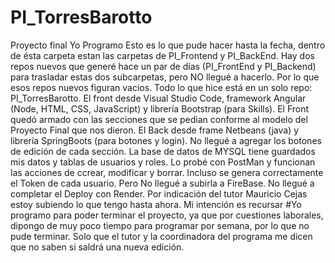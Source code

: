 # PI_TorresBarotto
Proyecto final Yo Programo 
Esto es lo que pude hacer hasta la fecha, dentro de ésta carpeta estan las carpetas de PI_Frontend y PI_BackEnd.
Hay dos repos nuevos que generé hace un par de días (PI_FrontEnd y PI_Backend) para trasladar estas dos subcarpetas, pero NO llegué a hacerlo. 
Por lo que esos repos nuevos figuran vacios.
Todo lo que hice está en un solo repo: PI_TorresBarotto.
El front desde Visual Studio Code, framework Angular (Node, HTML, CSS, JavaScript) y librería Bootstrap (para Skills).
El Front quedó armado con las secciones que se pedian conforme al modelo del Proyecto Final que nos dieron.
El Back desde frame Netbeans (java) y librería SpringBoots (para botones y login).
No llegué a agregar los botones de edición de cada sección.
La base de datos de MYSQL tiene guardados mis datos y tablas de usuarios y roles. 
Lo probé con PostMan y funcionan las acciones de ccrear, modificar y borrar. Incluso se genera correctamente el Token de cada usuario.
Pero No llegué a subirla a FireBase.
No llegué a completar el Deploy con Render.
Por indicación del tutor Mauricio Cejas estoy subiendo lo que tengo hasta ahora.
Mi intención es recursar #Yo programo para poder terminar el proyecto, ya que por cuestiones laborales, dipongo de muy poco tiempo para programar por semana, por lo que no pude terminar.
Solo que el tutor y la coordinadora del programa me dicen que no saben si saldrá una nueva edición.
